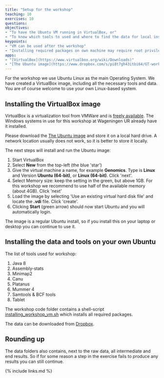 ```yaml
---
title: "Setup for the workshop"
teaching: 10
exercises: 10
questions: 
objectives:
- "To have the Ubuntu VM running in VirtualBox, or"
- "To know which tools to used and where to find the data for local installation"
keypoints:
- "VM can be used after the workshop"
- "Installing required packages on own machine may require root privileges."
apps:
- "[VirtualBox](https://www.virtualbox.org/wiki/Downloads)"
- "[The Ubuntu image](https://www.dropbox.com/s/pi8t7gh43itbi64/GT-workshop.vdi?dl=0)"
---
```


For the workshop we use Ubuntu Linux as the main Operating System. We have created a VirtualBox image, including all the necessary tools and data. You are of course welcome to use your own Linux-based system.

## Installing the VirtualBox image

VirtualBox is a virtualization tool from VMWare and is [freely available](https://www.virtualbox.org/wiki/Downloads). The Windows systems in use for this workshop at Wageningen UR already have it installed.

Please download the [The Ubuntu image](https://www.dropbox.com/s/pi8t7gh43itbi64/GT-workshop.vdi?dl=0) and store it on a local hard drive. A network location usually does not work, so it is better to store it locally.

The next steps will install and run the Ubuntu image:

1. Start VirtualBox
2. Select **New** from the top-left (the blue 'star')
3. Give the virtual machine a name, for example **Genomics**. Type is **Linux** and Version **Ubuntu (64-bit)**, or **Linux (64-bit)**. Click 'next'.
4. Select Memory size: keep the setting in the green, but above 1GB. For this workshop we recommend to use half of the available memory (about 4GB). Click 'next'
5. Load the image by selecting 'Use an existing virtual hard disk file' and locate the **.vdi** file. Click 'create'.
6. Clicking **Start** (green arrow) should now start Ubuntu and you will automatically login.

The image is a regular Ubuntu install, so if you install this on your laptop or desktop you can continue to use it. 

## Installing the data and tools on your own Ubuntu

The list of tools used for workshop:

1. Java 8
2. Assembly-stats
3. Minimap2
4. Canu
5. Platanus
6. Mummer 4
7. Samtools & BCF tools
8. Tablet

The workshop code folder contains a shell-script [installing_workshop_vm.sh]({{site.workshop_site}}code/installing_workshop_vm.sh) which installs all required packages.

The data can be downloaded from [Dropbox](https://www.dropbox.com/s/03uj6ppq0tm687v/prepared.tar.gz?dl=0). 

## Rounding up

The data folders also contains, next to the raw data, all intermediate and end results. So if for some reason a step in the exercise fails to produce any results you can still continue.

{% include links.md %}
